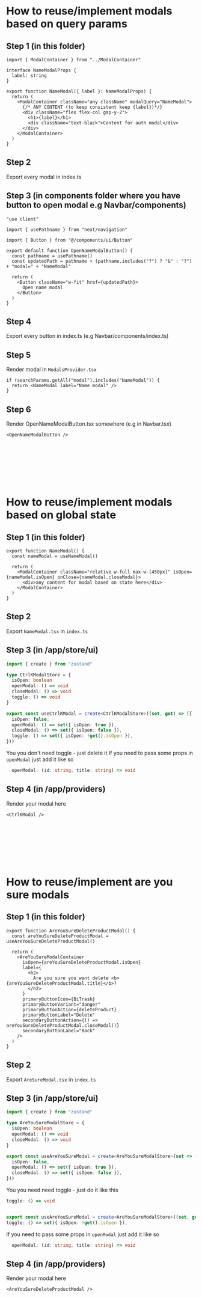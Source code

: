 # How to reuse/implement modals based on query params

## Step 1 (in this folder)

```tsx
import { ModalContainer } from "../ModalContainer"

interface NameModalProps {
  label: string
}

export function NameModal({ label }: NameModalProps) {
  return (
    <ModalContainer className="any className" modalQuery="NameModal">
      {/* ANY CONTENT (to keep consistent keep {label})*/}
      <div className="flex flex-col gap-y-2">
        <h1>{label}</h1>
        <div className="text-black">Content for auth modal</div>
      </div>
    </ModalContainer>
  )
}
```

## Step 2

Export every modal in index.ts

## Step 3 (in components folder where you have button to open modal e.g Navbar/components)

```tsx
"use client"

import { usePathname } from "next/navigation"

import { Button } from "@/components/ui/Button"

export default function OpenNameModalButton() {
  const pathname = usePathname()
  const updatedPath = pathname + (pathname.includes("?") ? "&" : "?") + "modal=" + "NameModal"

  return (
    <Button className="w-fit" href={updatedPath}>
      Open name modal
    </Button>
  )
}
```

## Step 4

Export every button in index.ts (e.g Navbar/components/index.ts)

## Step 5

Render modal in `ModalsProvider.tsx`

```tsx
if (searchParams.getAll("modal").includes("NameModal")) {
  return <NameModal label="Name modal" />
}
```

## Step 6

Render OpenNameModalButton.tsx somewhere (e.g in Navbar.tsx)

```tsx
<OpenNameModalButton />
```

<br/>
<br/>

<br/>
<br/>

<br/>
<br/>

# How to reuse/implement modals based on global state

## Step 1 (in this folder)

```tsx
export function NameModal() {
  const nameModal = useNameModal()

  return (
    <ModalContainer className="relative w-full max-w-[450px]" isOpen={nameModal.isOpen} onClose={nameModal.closeModal}>
      <div>any content for modal based on state here</div>
    </ModalContainer>
  )
}
```

## Step 2

Export `NameModal.tsx` in `index.ts`

## Step 3 (in /app/store/ui)

```ts
import { create } from "zustand"

type CtrlKModalStore = {
  isOpen: boolean
  openModal: () => void
  closeModal: () => void
  toggle: () => void
}

export const useCtrlKModal = create<CtrlKModalStore>((set, get) => ({
  isOpen: false,
  openModal: () => set({ isOpen: true }),
  closeModal: () => set({ isOpen: false }),
  toggle: () => set({ isOpen: !get().isOpen }),
}))
```

You you don't need toggle - just delete it
If you need to pass some props in `openModal` just add it like so

```ts
  openModal: (id: string, title: string) => void
```

## Step 4 (in /app/providers)

Render your modal here

```tsx
<CtrlKModal />
```

<br/>
<br/>

<br/>
<br/>

<br/>
<br/>

# How to reuse/implement are you sure modals

## Step 1 (in this folder)

```tsx
export function AreYouSureDeleteProductModal() {
  const areYouSureDeleteProductModal = useAreYouSureDeleteProductModal()

  return (
    <AreYouSureModalContainer
      isOpen={areYouSureDeleteProductModal.isOpen}
      label={
        <h2>
          Are you sure you want delete <b>{areYouSureDeleteProductModal.title}</b>?
        </h2>
      }
      primaryButtonIcon={BiTrash}
      primaryButtonVariant="danger"
      primaryButtonAction={deleteProduct}
      primaryButtonLabel="Delete"
      secondaryButtonAction={() => areYouSureDeleteProductModal.closeModal()}
      secondaryButtonLabel="Back"
    />
  )
}
```

## Step 2

Export `AreSureModal.tsx` in `index.ts`

## Step 3 (in /app/store/ui)

```ts
import { create } from "zustand"

type AreYouSureModalStore = {
  isOpen: boolean
  openModal: () => void
  closeModal: () => void
}

export const useAreYouSureModal = create<AreYouSureModalStore>(set => ({
  isOpen: false,
  openModal: () => set({ isOpen: true }),
  closeModal: () => set({ isOpen: false }),
}))
```

You you need need toggle - just do it like this

```ts
toggle: () => void


export const useAreYouSureModal = create<AreYouSureModalStore>((set, get) => ({
toggle: () => set({ isOpen: !get().isOpen }),
```

If you need to pass some props in `openModal` just add it like so

```ts
  openModal: (id: string, title: string) => void
```

## Step 4 (in /app/providers)

Render your modal here

```tsx
<AreYouSureDeleteProductModal />
```
